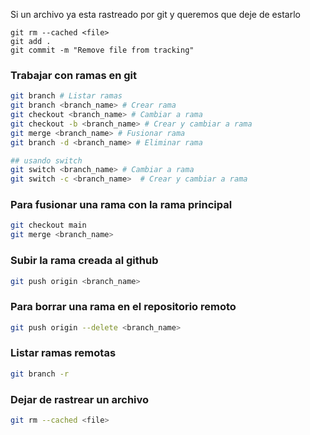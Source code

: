 Si un archivo ya esta rastreado por git y queremos que deje de estarlo

```
git rm --cached <file>
git add .
git commit -m "Remove file from tracking"
```

### Trabajar con ramas en git

```bash
git branch # Listar ramas
git branch <branch_name> # Crear rama
git checkout <branch_name> # Cambiar a rama
git checkout -b <branch_name> # Crear y cambiar a rama
git merge <branch_name> # Fusionar rama
git branch -d <branch_name> # Eliminar rama

## usando switch
git switch <branch_name> # Cambiar a rama
git switch -c <branch_name>  # Crear y cambiar a rama
```



### Para fusionar una rama con la rama principal

```bash
git checkout main
git merge <branch_name>
```

### Subir la rama creada al github

```bash
git push origin <branch_name>
```

### Para borrar una rama en el repositorio remoto

```bash
git push origin --delete <branch_name>
```

### Listar ramas remotas

```bash
git branch -r
```


### Dejar de rastrear un archivo

```bash
git rm --cached <file>
```


